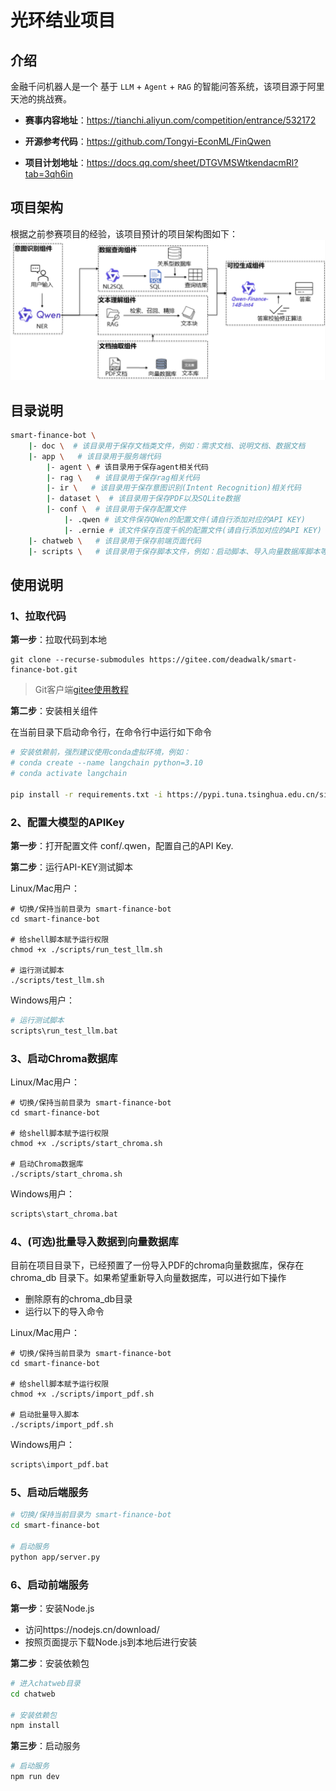 # 光环结业项目

## 介绍
金融千问机器人是一个 基于 `LLM` + `Agent` + `RAG` 的智能问答系统，该项目源于阿里天池的挑战赛。

- **赛事内容地址**：https://tianchi.aliyun.com/competition/entrance/532172

- **开源参考代码**：https://github.com/Tongyi-EconML/FinQwen

- **项目计划地址**：https://docs.qq.com/sheet/DTGVMSWtkendacmRl?tab=3qh6in


## 项目架构
根据之前参赛项目的经验，该项目预计的项目架构图如下：
![](doc/framework_1.jpg)


## 目录说明

```bash
smart-finance-bot \
    |- doc \  # 该目录用于保存文档类文件，例如：需求文档、说明文档、数据文档
    |- app \   # 该目录用于服务端代码
        |- agent \ # 该目录用于保存agent相关代码
        |- rag \   # 该目录用于保存rag相关代码
        |- ir \   # 该目录用于保存意图识别(Intent Recognition)相关代码
        |- dataset \  # 该目录用于保存PDF以及SQLite数据
        |- conf \  # 该目录用于保存配置文件
            |- .qwen # 该文件保存QWen的配置文件(请自行添加对应的API KEY)
            |- .ernie # 该文件保存百度千帆的配置文件(请自行添加对应的API KEY)
    |- chatweb \   # 该目录用于保存前端页面代码
    |- scripts \   # 该目录用于保存脚本文件，例如：启动脚本、导入向量数据库脚本等
```

## 使用说明

### 1、拉取代码
**第一步**：拉取代码到本地
```shell
git clone --recurse-submodules https://gitee.com/deadwalk/smart-finance-bot.git
```

> Git客户端[gitee使用教程](https://blog.csdn.net/weixin_50470247/article/details/133585369)

**第二步**：安装相关组件

在当前目录下启动命令行，在命令行中运行如下命令

```bash
# 安装依赖前，强烈建议使用conda虚拟环境，例如：
# conda create --name langchain python=3.10
# conda activate langchain

pip install -r requirements.txt -i https://pypi.tuna.tsinghua.edu.cn/simple
```

### 2、配置大模型的APIKey
**第一步**：打开配置文件 conf/.qwen，配置自己的API Key.

**第二步**：运行API-KEY测试脚本

Linux/Mac用户：
```shell
# 切换/保持当前目录为 smart-finance-bot
cd smart-finance-bot

# 给shell脚本赋予运行权限
chmod +x ./scripts/run_test_llm.sh

# 运行测试脚本
./scripts/test_llm.sh

```

Windows用户：
```bash
# 运行测试脚本
scripts\run_test_llm.bat
```


### 3、启动Chroma数据库
Linux/Mac用户：
```shell
# 切换/保持当前目录为 smart-finance-bot
cd smart-finance-bot

# 给shell脚本赋予运行权限
chmod +x ./scripts/start_chroma.sh

# 启动Chroma数据库
./scripts/start_chroma.sh
```

Windows用户：
```bash
scripts\start_chroma.bat
```

### 4、(可选)批量导入数据到向量数据库
目前在项目目录下，已经预置了一份导入PDF的chroma向量数据库，保存在 chroma_db 目录下。如果希望重新导入向量数据库，可以进行如下操作
- 删除原有的chroma_db目录
- 运行以下的导入命令

Linux/Mac用户：
```shell
# 切换/保持当前目录为 smart-finance-bot
cd smart-finance-bot

# 给shell脚本赋予运行权限
chmod +x ./scripts/import_pdf.sh

# 启动批量导入脚本
./scripts/import_pdf.sh
```

Windows用户：
```bash
scripts\import_pdf.bat
```

### 5、启动后端服务

```bash
# 切换/保持当前目录为 smart-finance-bot
cd smart-finance-bot

# 启动服务
python app/server.py

```

### 6、启动前端服务
**第一步**：安装Node.js
- 访问https://nodejs.cn/download/
- 按照页面提示下载Node.js到本地后进行安装

**第二步**：安装依赖包
```bash
# 进入chatweb目录
cd chatweb

# 安装依赖包
npm install
```

**第三步**：启动服务
```bash
# 启动服务
npm run dev
```
